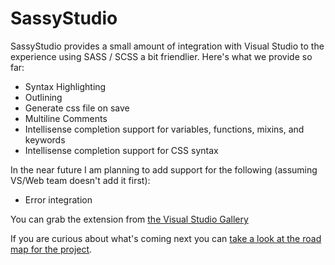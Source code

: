 # SassyStudio

SassyStudio provides a small amount of integration with Visual Studio to the experience using
SASS / SCSS a bit friendlier. Here's what we provide so far:

- Syntax Highlighting
- Outlining
- Generate css file on save
- Multiline Comments
- Intellisense completion support for variables, functions, mixins, and keywords
- Intellisense completion support for CSS syntax

In the near future I am planning to add support for the following (assuming VS/Web team doesn't add it first):

- Error integration

You can grab the extension from [the Visual Studio Gallery](http://visualstudiogallery.msdn.microsoft.com/85fa99a6-e4c6-4a1c-9f00-e6a8129b6f4d)

If you are curious about what's coming next you can [take a look at the road map for the project](http://darrenkopp.com/posts/2013/09/10/SassyStudio-v06-and-roadmap.html).
